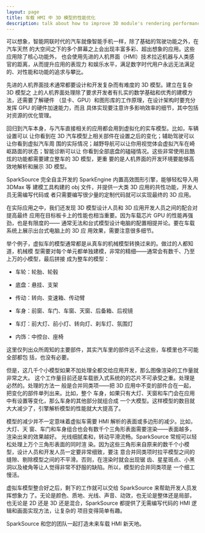 ```yaml
---
layout: page
title: 车载 HMI 中 3D 模型的性能优化
description: talk about how to improve 3D module's rendering performance
---
```



可以想象，智能网联时代的汽车就像智能手机一样，除了基础的驾驶功能之外，在汽车天然
的大空间之下的多个屏幕之上会出现丰富多彩、超出想象的应用。这些应用除了核心功能外，
也会使用先进的人机界面（HMI）技术拉近机器与人类感官的距离，从而提升应用的表现力
和娱乐水平，满足数字时代用户永远无法满足的、对性能和功能的追求与攀比。

先进的人机界面技术通常都要设计和开发复杂而有难度的 3D 模型。建立在复杂 3D 模型之
上的人机界面处理除了要求开发者有扎实的数学基础和优秀的建模方法，还需要了解硬件
（显卡、GPU）和图形库的工作原理，在设计架构时要充分发挥 GPU 的硬件加速能力，而且
具体实现要注意许多影响效率的细节，其中包括对资源的优化管理。

回归到汽车本身，与汽车直接相关的应用都会用到虚拟化的实车模型。比如，车辆设置可以
让你看到在 3D 汽车模型上相关部件在设置之后的变化；辅助驾驶可以让你看到虚拟汽车周
围的实际情况；越野导航可以让你用视觉体会虚拟汽车在崎岖路面的状态；智能诊断可以让
你看到全部底盘的磕碰情况。这些非常使用且酷炫的功能都需要建立整车的 3D 模型，更重
要的是人机界面的开发环境要能够高效地解析和展示 3D 模型。

SparkSource 完全自主开发的 SparkEngine 内置高效图形引擎，能够轻松导入用 3DMax 等
建模工具构建的 obj 文件，并提供一大类 3D 应用的共性功能，开发人员无需编写代码或
者只需要编写很少量的定制代码就可以实现最终的 3D 应用。

在实际应用之中，我们还发现 3D 模型设计人员和 3D 应用开发人员之间的配合对提高最终
应用在目标板卡上的性能也相当重要。因为车载芯片 GPU 的性能再强劲，也是有限度的——
通常无法和台式模型设计电脑的配置相提并论。要在车载系统上展示出台式电脑上的 3D 应
用效果，需要注意很多细节。

举个例子，虚拟车的模型通常都是从真车的机械模型转换过来的。做过的人都知道，机械模
型需要对每个单元都单独建模，非常的精细——通常会有数千、乃至上万的小模型，最后拼接
成为整车的模型：

* 车轮：轮胎、轮毂

* 底盘：悬挂、支架

* 传动：转向、变速箱、传动臂

* 车身：前窗、车门、车窗、天窗、后备箱、后视镜

* 车灯：前大灯、前小灯、转向灯、刹车灯、氛围灯

* 内饰：中控台、座椅

这里仅列出众所周知的主要部件，其实汽车里的部件远不止这些，车模里也不可能全部都包
括，也没有必要。

但是，这几千个小模型如果不加处理全都交给应用开发，那么图像渲染的工作量就非常之大。
这个工作量目前还是车载嵌入式系统的的芯片不可承受之重。处理是必然的。处理的方法一
般是合并同类项——把 3D 应用中不变的部件合在一起，把变化的部件单列出来。比如，整个
车身，如果只有大灯、天窗和车门会在应用中有设置等变化，那么车身的其他部分就组合成
一个大模型。这样模型的数目就大大减少了，引擎解析模型的性能就大大提高了。

模型的减少并不一定意味着虚拟车需要 HMI 解析的表面或多边形的减少。比如，大灯、天
窗、车门和车身组合也会有数千个三角形表面需要渲染——表面越多，渲染出来的效果越好。
光线细腻柔和，转动平滑流畅。SparkSource 常规可以轻松处理上万个三角形表面的同时渲
染。因为这些三角形来自原来的数千个小模型，设计人员和开发人员一定要非常细致，要注
意合并同类项时拉平模型之间的缝隙、剔除模型之间的不平滑。否则，在渲染时就会出现锯
齿、星星斑点、小黑洞以及棱角等让人觉得非常不舒服的缺陷。所以，模型的合并同类项是
一个细工慢活。

虚拟车模型整合好之后，剩下的工作就可以交给 SparkSource 来帮助开发人员发挥想象力
了。无论是颜色、质地、光线、声音、动效，也无论是整体还是局部，也无论是 2D 还是
3D 还是混合，SparkSource 都提供了无需编写代码的 HMI 逻辑和画面实现方法，让复杂的
项目变得简单有趣。

SparkSource 和您的团队一起打造未来车载 HMI 新天地。

